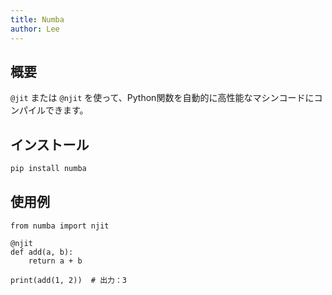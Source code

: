 ```yaml
---
title: Numba
author: Lee
---
```


## 概要

`@jit` または `@njit` を使って、Python関数を自動的に高性能なマシンコードにコンパイルできます。

## インストール

```bash
pip install numba
```

## 使用例

```python{1,3}
from numba import njit

@njit
def add(a, b):
    return a + b

print(add(1, 2))  # 出力：3
```
